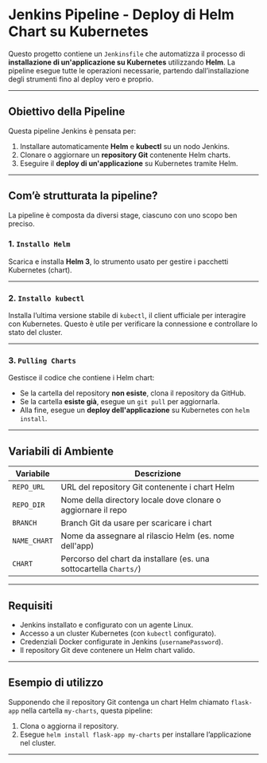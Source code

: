 # Jenkins Pipeline - Deploy di Helm Chart su Kubernetes

Questo progetto contiene un `Jenkinsfile` che automatizza il processo di **installazione di un'applicazione su Kubernetes** utilizzando **Helm**. La pipeline esegue tutte le operazioni necessarie, partendo dall’installazione degli strumenti fino al deploy vero e proprio.

---

## Obiettivo della Pipeline

Questa pipeline Jenkins è pensata per:

1. Installare automaticamente **Helm** e **kubectl** su un nodo Jenkins.
2. Clonare o aggiornare un **repository Git** contenente Helm charts.
3. Eseguire il **deploy di un'applicazione** su Kubernetes tramite Helm.

---

## Com’è strutturata la pipeline?

La pipeline è composta da diversi stage, ciascuno con uno scopo ben preciso.

### 1. `Installo Helm`

Scarica e installa **Helm 3**, lo strumento usato per gestire i pacchetti Kubernetes (chart).

---

### 2. `Installo kubectl`

Installa l’ultima versione stabile di `kubectl`, il client ufficiale per interagire con Kubernetes. Questo è utile per verificare la connessione e controllare lo stato del cluster.

---

### 3. `Pulling Charts`

Gestisce il codice che contiene i Helm chart:

- Se la cartella del repository **non esiste**, clona il repository da GitHub.
- Se la cartella **esiste già**, esegue un `git pull` per aggiornarla.
- Alla fine, esegue un **deploy dell'applicazione** su Kubernetes con `helm install`.

---

## Variabili di Ambiente

| Variabile             | Descrizione                                                        |
|----------------------|--------------------------------------------------------------------|
| `REPO_URL`           | URL del repository Git contenente i chart Helm                     |
| `REPO_DIR`           | Nome della directory locale dove clonare o aggiornare il repo      |
| `BRANCH`             | Branch Git da usare per scaricare i chart                          |
| `NAME_CHART`         | Nome da assegnare al rilascio Helm (es. nome dell'app)             |
| `CHART`              | Percorso del chart da installare (es. una sottocartella `Charts/`) |

---

## Requisiti

- Jenkins installato e configurato con un agente Linux.
- Accesso a un cluster Kubernetes (con `kubectl` configurato).
- Credenziali Docker configurate in Jenkins (`usernamePassword`).
- Il repository Git deve contenere un Helm chart valido.

---

## Esempio di utilizzo

Supponendo che il repository Git contenga un chart Helm chiamato `flask-app` nella cartella `my-charts`, questa pipeline:

1. Clona o aggiorna il repository.
2. Esegue `helm install flask-app my-charts` per installare l’applicazione nel cluster.

---


